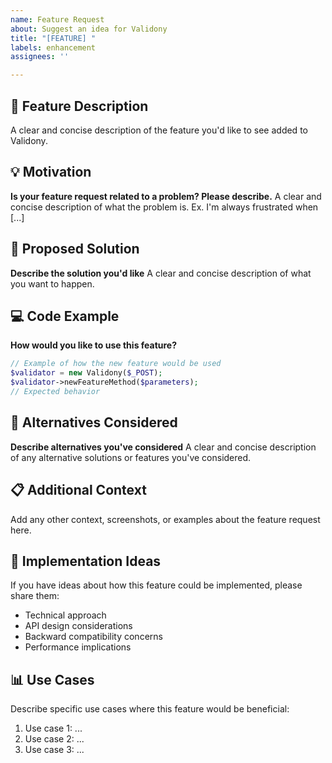 ```yaml
---
name: Feature Request
about: Suggest an idea for Validony
title: "[FEATURE] "
labels: enhancement
assignees: ''

---
```


## 🚀 Feature Description
A clear and concise description of the feature you'd like to see added to Validony.

## 💡 Motivation
**Is your feature request related to a problem? Please describe.**
A clear and concise description of what the problem is. Ex. I'm always frustrated when [...]

## 🎯 Proposed Solution
**Describe the solution you'd like**
A clear and concise description of what you want to happen.

## 💻 Code Example
**How would you like to use this feature?**
```php
// Example of how the new feature would be used
$validator = new Validony($_POST);
$validator->newFeatureMethod($parameters);
// Expected behavior
```

## 🔄 Alternatives Considered
**Describe alternatives you've considered**
A clear and concise description of any alternative solutions or features you've considered.

## 📋 Additional Context
Add any other context, screenshots, or examples about the feature request here.

## 🎨 Implementation Ideas
If you have ideas about how this feature could be implemented, please share them:
- Technical approach
- API design considerations
- Backward compatibility concerns
- Performance implications

## 📊 Use Cases
Describe specific use cases where this feature would be beneficial:
1. Use case 1: ...
2. Use case 2: ...
3. Use case 3: ...
